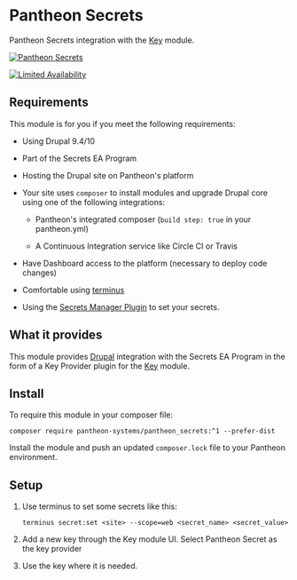 Pantheon Secrets
=================

Pantheon Secrets integration with the [Key](https://drupal.org/project/key) module.

[![Pantheon Secrets](https://github.com/pantheon-systems/pantheon_secrets/actions/workflows/ci.yml/badge.svg?branch=1.0.x)](https://github.com/pantheon-systems/pantheon_secrets/actions/workflows/ci.yml)

[![Limited Availability](https://img.shields.io/badge/Pantheon-Limited_Availability-yellow?logo=pantheon&color=FFDC28)](https://pantheon.io/docs/oss-support-levels#limited-availability)

## Requirements

This module is for you if you meet the following requirements:

* Using Drupal 9.4/10

* Part of the Secrets EA Program

* Hosting the Drupal site on Pantheon's platform

* Your site uses `composer` to install modules and upgrade Drupal core using one of the following integrations:

  * Pantheon's integrated composer (`build step: true` in your pantheon.yml)

  * A Continuous Integration service like Circle CI or Travis

* Have Dashboard access to the platform (necessary to deploy code changes)

* Comfortable using [terminus](https://pantheon.io/docs/terminus)

* Using the [Secrets Manager Plugin](https://github.com/pantheon-systems/terminus-secrets-manager-plugin) to set your secrets.


## What it provides

This module provides [Drupal](https://drupal.org) integration with the Secrets EA Program in the form of a Key Provider plugin for the [Key](https://drupal.org/project/key) module.

## Install

To require this module in your composer file:

```
composer require pantheon-systems/pantheon_secrets:^1 --prefer-dist
```

Install the module and push an updated `composer.lock` file to your Pantheon environment.

## Setup

1) Use terminus to set some secrets like this:

    ```
    terminus secret:set <site> --scope=web <secret_name> <secret_value>
    ```

1) Add a new key through the Key module UI. Select Pantheon Secret as the key provider
1) Use the key where it is needed.